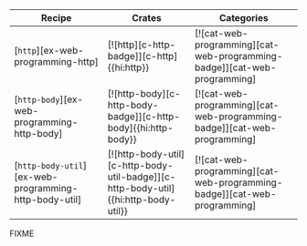 | Recipe | Crates | Categories |
|--------|--------|------------|
| [`http`][ex-web-programming-http] | [![http][c-http-badge]][c-http]{{hi:http}} | [![cat-web-programming][cat-web-programming-badge]][cat-web-programming] |
| [`http-body`][ex-web-programming-http-body] | [![http-body][c-http-body-badge]][c-http-body]{{hi:http-body}} | [![cat-web-programming][cat-web-programming-badge]][cat-web-programming] |
| [`http-body-util`][ex-web-programming-http-body-util] | [![http-body-util][c-http-body-util-badge]][c-http-body-util]{{hi:http-body-util}} | [![cat-web-programming][cat-web-programming-badge]][cat-web-programming] |

<div class="hidden">
FIXME
</div>
